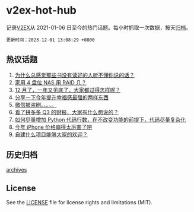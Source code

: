 # v2ex-hot-hub

 记录[V2EX](https://www.v2ex.com/)从 2021-01-06 日至今的热门话题。每小时抓取一次数据，按天[归档](archives)。

`更新时间：2023-12-01 13:08:29 +0800`

## 热议话题

1. [为什么总感觉那些书没有读好的人听不懂你说的话？](https://www.v2ex.com/t/996654)
1. [家用 4 盘位 NAS 用 RAID 几？](https://www.v2ex.com/t/996537)
1. [12 月了，一年又见底了，大家都过得怎样呢？](https://www.v2ex.com/t/996699)
1. [分享一下今年提升幸福感最强的两样东西](https://www.v2ex.com/t/996539)
1. [微信被盗刷。。。。。](https://www.v2ex.com/t/996764)
1. [看了拼多多 Q3 的财报，大家有什么想说的？](https://www.v2ex.com/t/996619)
1. [如何尽量增加 Python 代码行数，在不改变功能的前提下，代码尽量复杂化](https://www.v2ex.com/t/996546)
1. [今年 iPhone 价格崩得太厉害了吧](https://www.v2ex.com/t/996664)
1. [自建什么项目能够大家的欢迎？](https://www.v2ex.com/t/996540)

## 历史归档

[archives](archives)

## License

See the [LICENSE](LICENSE) file for license rights and limitations (MIT).
